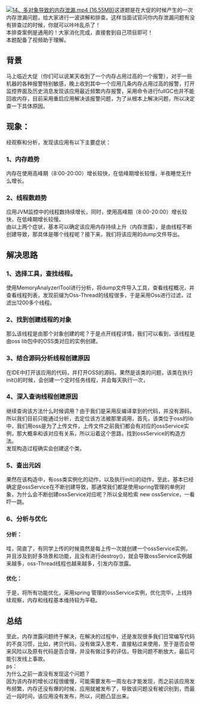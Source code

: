 [![14、多对象导致的内存泄漏.mp4 (16.55MB)](https://gw.alipayobjects.com/mdn/prod_resou/afts/img/A*NNs6TKOR3isAAAAAAAAAAABkARQnAQ)](https://www.yuque.com/docs/176645993?_lake_card=%7B%22status%22%3A%22done%22%2C%22name%22%3A%2214%E3%80%81%E5%A4%9A%E5%AF%B9%E8%B1%A1%E5%AF%BC%E8%87%B4%E7%9A%84%E5%86%85%E5%AD%98%E6%B3%84%E6%BC%8F.mp4%22%2C%22size%22%3A17358571%2C%22taskId%22%3A%22u32f8a7e0-67bb-40eb-baf6-d6a1b0827df%22%2C%22taskType%22%3A%22upload%22%2C%22url%22%3Anull%2C%22cover%22%3Anull%2C%22videoId%22%3A%22inputs%2Fprod%2Fyuque%2F2024%2F29413969%2Fmp4%2F1719845604649-b66fac3e-9bb4-46af-92e8-38f08c542d87.mp4%22%2C%22download%22%3Afalse%2C%22__spacing%22%3A%22both%22%2C%22id%22%3A%22scSVU%22%2C%22margin%22%3A%7B%22top%22%3Atrue%2C%22bottom%22%3Atrue%7D%2C%22card%22%3A%22video%22%7D#scSVU)这道题是在大促的时候产生的一次内存泄漏问题，给大家进行一波讲解和排查。这样当面试官问你内存泄漏问题有没有排查过的时候，你就可以咔咔乱杀了！<br />本排查案例是通用的！大家消化完成，直接套到自己项目即可！<br />本题配备了视频助于理解。
## 背景
马上临近大促（你们可以说某天收到了一个内存占用过高的一个报警），对于一些机器的各种报警特别敏感，晚上收到其中一个应用几条内存占用过高的报警，打开监控界面及历史消息发现该应用最近频繁内存报警，采用命令进行fullGC也并不能回收内存，目前采用重启应用解决该报警问题，为了从根本上解决问题，所以决定查一下具体原因。
## 现象：
经观察和分析，发现该应用有以下主要症状：
### 1、内存趋势
内存在使用高峰期（8:00-20:00）增长较快，在低峰期增长较慢，半夜睡觉无什么增长。
### 2、线程数趋势
应用JVM监控中的线程数持续增长，同时，使用高峰期（8:00-20:00）增长较快，在低峰期增长较慢。<br />由以上两个症状，基本可以确定该应用内存持续上升（内存泄露），是由线程不断创建导致，那具体是哪个线程呢？接下来，我们将该应用的dump文件导出。
## 解决思路
### 1、选择工具，查找线程。
使用MemoryAnalyzerlTool进行分析，将dump文件导入工具，查看线程概况，并查看线程列表，发现前缀为Oss-Thread的线程很多，于是采用Oss进行过滤，过滤出1200多个线程。 
### 2、找到创建线程的对象
那么该线程是由那个对象创建的呢？于是点开线程详情，我们可以看到，该线程是由oss lib包中的OSS类对应的实例创建。
### 3、结合源码分析线程创建原因
在IDE中打开该应用的代码，并打开OSS的源码，果然是该类的问题，该类在执行init()的时候，会创建一个定时任务线程，并会每天执行一次，
### 4、深入查询线程创建原因
继续查询该方法什么时候调用？由于我们是采用反编译拿到的代码，并没有源码，所以我们目前只能通过分析，去定位该方法被那里调用，首先，该类位于oss的lib中，我们用oss是为了上传文件，上传文件之前我们都会有对应的ossService实例，那大概率和该对应有关系，所以沿着这个思路，找到ossService的构造方法。<br />发现构造过程确实会创建这个类。
### 5、查出元凶
果然在该构造中，有oss类实例化的动作，以及执行init()的动作，至此，基本已经确定是ossService在不断创建导致，那通常我们都是使用spring管理的单例对象，为什么会不断创建ossService对应呢？所以全局检索 new ossService，一看吓一跳。
### 6、分析与优化
#### 分析：
哇，简直了，有同学上传的时候竟然是每上传一次就创建一个ossService实例，并且涉及到好多场景和功能，且没有进行destroy()，就会导致ossService实例越来越多，oss-Thread线程也越来越多，引发内存泄露。
#### 优化：
于是，将所有功能优化，采用spring 管理的ossService实例，优化完毕，上线持续观察，内存和线程基本维持较为平稳。
## 总结
至此，内存泄露问题终于解决，在解决的过程中，还是发现很多我们日常编写代码的不良习惯，比如，拷贝代码，没有做深入思考，直接粘过来使用，至于是否会带来风险以及原有代码是否合理，并没有做过多的评估，导致问题不断放大，最后可能引发线上事故。<br />ps：<br />为什么之前一直没有发现这个问题？<br />因为该内存的增长过程很缓慢，可能需要发布一周左右才能发现，而之前该应用发布频繁，内存还没有爆的时候，应用就被发布了，导致该问题没有被识别到，而最近一段时间，该应用没有发布，所以，问题凸显出来。
